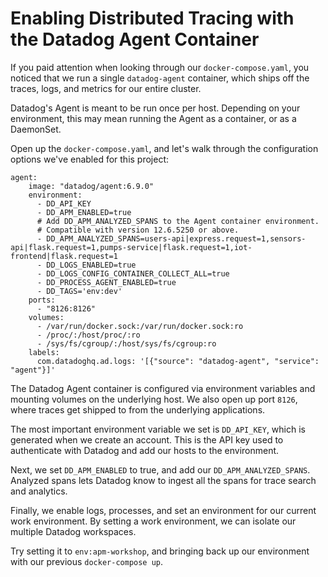 # Enabling Distributed Tracing with the Datadog Agent Container

If you paid attention when looking through our `docker-compose.yaml`, you noticed that we run a single `datadog-agent` container, which ships off the traces, logs, and metrics for our entire cluster.

Datadog's Agent is meant to be run once per host. Depending on your environment, this may mean running the Agent as a container, or as a DaemonSet. 

Open up the `docker-compose.yaml`, and let's walk through the configuration options we've enabled for this project:

```
agent:
    image: "datadog/agent:6.9.0"
    environment:
      - DD_API_KEY
      - DD_APM_ENABLED=true
      # Add DD_APM_ANALYZED_SPANS to the Agent container environment.
      # Compatible with version 12.6.5250 or above.
      - DD_APM_ANALYZED_SPANS=users-api|express.request=1,sensors-api|flask.request=1,pumps-service|flask.request=1,iot-frontend|flask.request=1
      - DD_LOGS_ENABLED=true
      - DD_LOGS_CONFIG_CONTAINER_COLLECT_ALL=true
      - DD_PROCESS_AGENT_ENABLED=true
      - DD_TAGS='env:dev'
    ports:
      - "8126:8126"
    volumes:
      - /var/run/docker.sock:/var/run/docker.sock:ro
      - /proc/:/host/proc/:ro
      - /sys/fs/cgroup/:/host/sys/fs/cgroup:ro
    labels:
      com.datadoghq.ad.logs: '[{"source": "datadog-agent", "service": "agent"}]'
```

The Datadog Agent container is configured via environment variables and mounting volumes on the underlying host.  We also open up port `8126`, where traces get shipped to from the underlying applications.

The most important environment variable we set is `DD_API_KEY`, which is generated when we create an account. This is the API key used to authenticate with Datadog and add our hosts to the environment.

Next, we set `DD_APM_ENABLED` to true, and add our `DD_APM_ANALYZED_SPANS`. Analyzed spans lets Datadog know to ingest all the spans for trace search and analytics.

Finally, we enable logs, processes, and set an environment for our current work environment. By setting a work environment, we can isolate our multiple Datadog workspaces. 

Try setting it to `env:apm-workshop`, and bringing back up our environment with our previous `docker-compose up`.